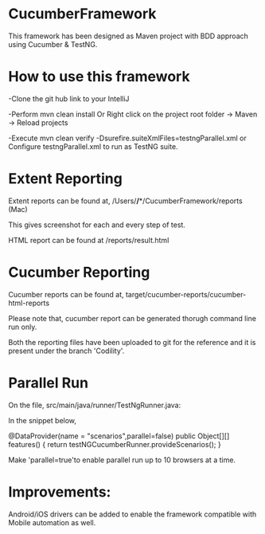 # CucumberFramework
This framework has been designed as Maven project with BDD approach using Cucumber & TestNG.

# How to use this framework 
-Clone the git hub link to your IntelliJ

-Perform mvn clean install Or Right click on the project root folder -> Maven -> Reload projects

-Execute mvn clean verify -Dsurefire.suiteXmlFiles=testngParallel.xml or Configure testngParallel.xml to run as TestNG suite.


# Extent Reporting

Extent reports can be found at, /Users/**/***/CucumberFramework/reports (Mac)

This gives screenshot for each and every step of test. 

HTML report can be found at /reports/result.html

# Cucumber Reporting

Cucumber reports can be found at, target/cucumber-reports/cucumber-html-reports

Please note that, cucumber report can be generated thorugh command line run only.

Both the reporting files have been uploaded to git for the reference and it is present under the branch 'Codility'.

# Parallel Run

On the file, src/main/java/runner/TestNgRunner.java:

In the snippet below,

@DataProvider(name = "scenarios",parallel=false)
    public Object[][] features() {
        return testNGCucumberRunner.provideScenarios();
    }
    
Make 'parallel=true'to enable parallel run up to 10 browsers at a time.

# Improvements:

Android/iOS drivers can be added to enable the framework compatible with Mobile automation as well. 
